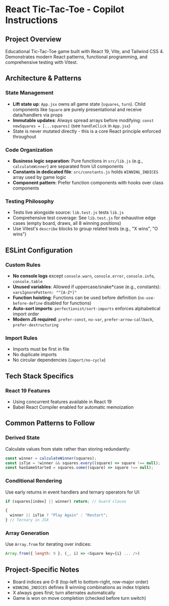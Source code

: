# React Tic-Tac-Toe - Copilot Instructions

## Project Overview

Educational Tic-Tac-Toe game built with React 19, Vite, and Tailwind CSS 4. Demonstrates modern React patterns, functional programming, and comprehensive testing with Vitest.

## Architecture & Patterns

### State Management

- **Lift state up**: `App.jsx` owns all game state (`squares`, `turn`). Child components like `Square` are purely presentational and receive data/handlers via props
- **Immutable updates**: Always spread arrays before modifying: `const newSquares = [...squares]` (see `handleClick` in `App.jsx`)
- State is never mutated directly - this is a core React principle enforced throughout

### Code Organization

- **Business logic separation**: Pure functions in `src/lib.js` (e.g., `calculateWinner`) are separated from UI components
- **Constants in dedicated file**: `src/constants.js` holds `WINNING_INDICES` array used by game logic
- **Component pattern**: Prefer function components with hooks over class components

### Testing Philosophy

- Tests live alongside source: `lib.test.js` tests `lib.js`
- Comprehensive test coverage: See `lib.test.js` for exhaustive edge cases (empty board, draws, all 8 winning positions)
- Use Vitest's `describe` blocks to group related tests (e.g., "X wins", "O wins")

## ESLint Configuration

### Custom Rules

- **No console logs** except `console.warn`, `console.error`, `console.info`, `console.table`
- **Unused variables**: Allowed if uppercase/snake*case (e.g., constants): `varsIgnorePattern: "^[A-Z*]"`
- **Function hoisting**: Functions can be used before definition (`no-use-before-define` disabled for functions)
- **Auto-sort imports**: `perfectionist/sort-imports` enforces alphabetical import order
- **Modern JS required**: `prefer-const`, `no-var`, `prefer-arrow-callback`, `prefer-destructuring`

### Import Rules

- Imports must be first in file
- No duplicate imports
- No circular dependencies (`import/no-cycle`)

## Tech Stack Specifics

### React 19 Features

- Using concurrent features available in React 19
- Babel React Compiler enabled for automatic memoization

## Common Patterns to Follow

### Derived State

Calculate values from state rather than storing redundantly:

```javascript
const winner = calculateWinner(squares);
const isTie = !winner && squares.every((square) => square !== null);
const hasGameStarted = squares.some((square) => square !== null);
```

### Conditional Rendering

Use early returns in event handlers and ternary operators for UI:

```javascript
if (squares[index] || winner) return; // Guard clause

{
  winner || isTie ? "Play Again" : "Restart";
} // Ternary in JSX
```

### Array Generation

Use `Array.from` for iterating over indices:

```javascript
Array.from({ length: 9 }, (_, i) => <Square key={i} ... />)
```

## Project-Specific Notes

- Board indices are 0-8 (top-left to bottom-right, row-major order)
- `WINNING_INDICES` defines 8 winning combinations as index triplets
- X always goes first; turn alternates automatically
- Game is won on move completion (checked before turn switch)
